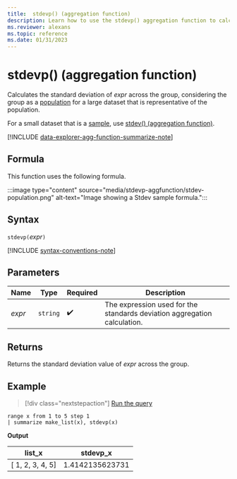 ```yaml
---
title:  stdevp() (aggregation function)
description: Learn how to use the stdevp() aggregation function to calculate the standard deviation of an expression.
ms.reviewer: alexans
ms.topic: reference
ms.date: 01/31/2023
---
```

# stdevp() (aggregation function)

Calculates the standard deviation of *expr* across the group, considering the group as a [population](https://en.wikipedia.org/wiki/Statistical_population) for a large dataset that is representative of the population.

For a small dataset that is a [sample](https://en.wikipedia.org/wiki/Sample_%28statistics%29), use [stdev() (aggregation function)](stdev-aggregation-function.md).

[!INCLUDE [data-explorer-agg-function-summarize-note](../../includes/data-explorer-agg-function-summarize-note.md)]

## Formula

This function uses the following formula.

:::image type="content" source="media/stdevp-aggfunction/stdev-population.png" alt-text="Image showing a Stdev sample formula.":::

## Syntax

`stdevp(`*expr*`)`

[!INCLUDE [syntax-conventions-note](../../includes/syntax-conventions-note.md)]

## Parameters

| Name | Type | Required | Description |
|--|--|--|--|
|*expr* | `string` |  :heavy_check_mark: | The expression used for the standards deviation aggregation calculation. |

## Returns

Returns the standard deviation value of *expr* across the group.

## Example

> [!div class="nextstepaction"]
> <a href="https://dataexplorer.azure.com/clusters/help/databases/Samples?query=H4sIAAAAAAAAAytKzEtPVahQSCvKz1UwVCjJVzBVKC5JLVAw5KpRKC7NzU0syqxKVchNzE6Nz8ksLtGo0NQBKkhJLSsAMgEGYndiPgAAAA==" target="_blank">Run the query</a>

```kusto
range x from 1 to 5 step 1
| summarize make_list(x), stdevp(x)
```

**Output**

|list_x|stdevp_x|
|---|---|
|[ 1, 2, 3, 4, 5]|1.4142135623731|
